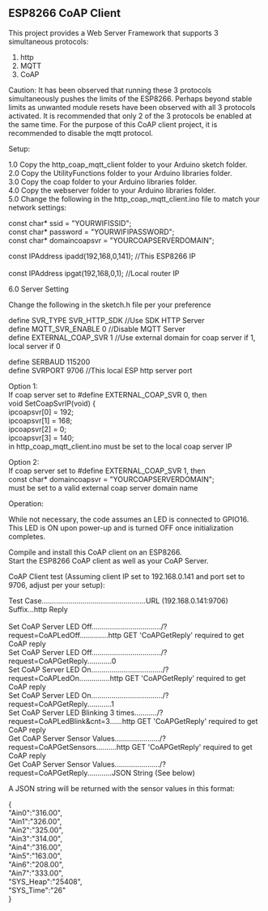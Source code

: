 <h2><strong>ESP8266 CoAP Client</strong></h2>

This project provides a Web Server Framework that supports 3 simultaneous protocols:

1. http
2. MQTT
3. CoAP

Caution: It has been observed that running these 3 protocols simultaneously pushes the limits
of the ESP8266. Perhaps beyond stable limits as unwanted module resets have been observed with
all 3 protocols activated. It is recommended that only 2 of the 3 protocols be enabled at the 
same time. For the purpose of this CoAP client project, it is recommended to disable the mqtt protocol.


Setup:<br>

1.0 Copy the http_coap_mqtt_client folder to your Arduino sketch folder.<br>
2.0 Copy the UtilityFunctions folder to your Arduino libraries folder.<br>
3.0 Copy the coap folder to your Arduino libraries folder.<br>
4.0 Copy the webserver folder to your Arduino libraries folder.<br>
5.0 Change the following in the http_coap_mqtt_client.ino file to match your network settings:<br>

const char* ssid          = "YOURWIFISSID";<br>
const char* password      = "YOURWIFIPASSWORD";<br>
const char* domaincoapsvr = "YOURCOAPSERVERDOMAIN";<br>

const IPAddress  ipadd(192,168,0,141);  //This ESP8266 IP<br>   
const IPAddress  ipgat(192,168,0,1);    //Local router IP<br>      

6.0 Server Setting<br>

Change the following in the sketch.h file per your preference<br>

define SVR_TYPE SVR_HTTP_SDK      //Use SDK HTTP Server<br>
define MQTT_SVR_ENABLE 0          //Disable MQTT Server<br>
define EXTERNAL_COAP_SVR 1        //Use external domain for coap server if 1, local server if 0<br>

define SERBAUD 115200<br>
define SVRPORT 9706               //This local ESP http server port<br>

Option 1:<br> 
If coap server set to #define EXTERNAL_COAP_SVR 0, then<br> 
void SetCoapSvrIP(void) {<br>
    ipcoapsvr[0]  = 192;<br>
    ipcoapsvr[1]  = 168;<br>
    ipcoapsvr[2]  = 0;<br>
    ipcoapsvr[3]  = 140;<br>
in http_coap_mqtt_client.ino must be set to the local coap server IP<br>

Option 2:<br> 
If coap server set to #define EXTERNAL_COAP_SVR 1, then<br> 
const char* domaincoapsvr = "YOURCOAPSERVERDOMAIN";<br>
must be set to a valid external coap server domain name<br>

Operation:

While not necessary, the code assumes an LED is connected to GPIO16. This LED is ON upon 
power-up and is turned OFF once initialization completes.

Compile and install this CoAP client on an ESP8266.<br> 
Start the ESP8266 CoAP client as well as your CoAP Server.

CoAP Client test (Assuming client IP set to 192.168.0.141 and port set to 9706, adjust per your setup):


Test Case...................................................URL (192.168.0.141:9706) Suffix...http Reply<br><br>
Set CoAP Server LED Off................................../?request=CoAPLedOff..............http GET 'CoAPGetReply' required to get CoAP reply<br>
Set CoAP Server LED Off................................../?request=CoAPGetReply............0<br>
Set CoAP Server LED On.................................../?request=CoAPLedOn...............http GET 'CoAPGetReply' required to get CoAP reply<br>
Set CoAP Server LED On.................................../?request=CoAPGetReply............1<br>
Set CoAP Server LED Blinking 3 times.........../?request=CoAPLedBlink&cnt=3......http GET 'CoAPGetReply' required to get CoAP reply<br>
Get CoAP Server Sensor Values....................../?request=CoAPGetSensors..........http GET 'CoAPGetReply' required to get CoAP reply<br>
Get CoAP Server Sensor Values....................../?request=CoAPGetReply............JSON String (See below)<br>


A JSON string will be returned with the sensor values in this format:

{<br>
"Ain0":"316.00",<br>
"Ain1":"326.00",<br>
"Ain2":"325.00",<br>
"Ain3":"314.00",<br>
"Ain4":"316.00",<br>
"Ain5":"163.00",<br>
"Ain6":"208.00",<br>
"Ain7":"333.00",<br>
"SYS_Heap":"25408",<br>
"SYS_Time":"26"<br>
}<br>

